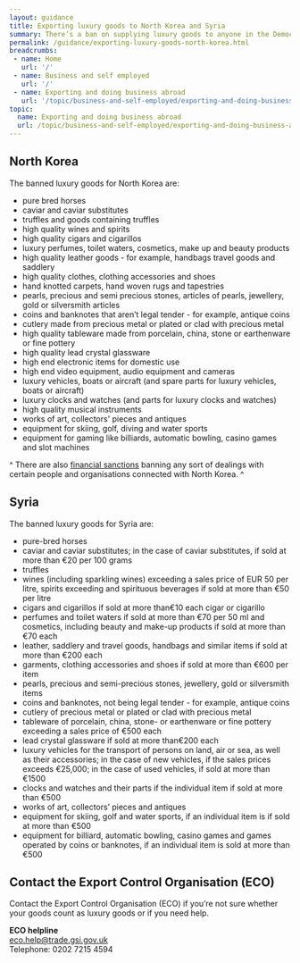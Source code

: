 ```yaml
---
layout: guidance
title: Exporting luxury goods to North Korea and Syria
summary: There’s a ban on supplying luxury goods to anyone in the Democratic People’s Republic of Korea (North Korea) and Syria, directly or indirectly.
permalink: /guidance/exporting-luxury-goods-north-korea.html
breadcrumbs:
 - name: Home
   url: '/'
 - name: Business and self employed
   url: '/'
 - name: Exporting and doing business abroad
   url: '/topic/business-and-self-employed/exporting-and-doing-business-abroad.html'  
topic:
  name: Exporting and doing business abroad
  url: /topic/business-and-self-employed/exporting-and-doing-business-abroad.html
---
```


## North Korea

The banned luxury goods for North Korea are:

- pure bred horses
- caviar and caviar substitutes
- truffles and goods containing truffles
- high quality wines and spirits
- high quality cigars and cigarillos
- luxury perfumes, toilet waters, cosmetics, make up and beauty products
- high quality leather goods - for example, handbags travel goods and saddlery
- high quality clothes, clothing accessories and shoes
- hand knotted carpets, hand woven rugs and tapestries
- pearls, precious and semi precious stones, articles of pearls, jewellery, gold or silversmith articles
- coins and banknotes that aren’t legal tender - for example, antique coins
- cutlery made from precious metal or plated or clad with precious metal
- high quality tableware made from porcelain, china, stone or earthenware or fine pottery
- high quality lead crystal glassware
- high end electronic items for domestic use
- high end video equipment, audio equipment and cameras
- luxury vehicles, boats or aircraft (and spare parts for luxury vehicles, boats or aircraft)
- luxury clocks and watches (and parts for luxury clocks and watches)
- high quality musical instruments
- works of art, collectors' pieces and antiques
- equipment for skiing, golf, diving and water sports
- equipment for gaming like billiards, automatic bowling, casino games and slot machines

^ There are also [financial sanctions](/guide/doing-business-financial-sanctions/overview.html) banning any sort of dealings with certain people and organisations connected with North Korea. ^

## Syria

The banned luxury goods for Syria are:

- pure-bred horses
- caviar and caviar substitutes; in the case of caviar substitutes, if sold at more than €20 per 100 grams
- truffles
- wines (including sparkling wines) exceeding a sales price of EUR 50 per litre, spirits exceeding and spirituous
beverages if sold at more than €50 per litre
- cigars and cigarillos if sold at more than€10 each cigar or cigarillo
- perfumes and toilet waters if sold at more than €70 per 50 ml and cosmetics, including beauty and make-up
products if sold at more than €70 each
- leather, saddlery and travel goods, handbags and similar items if sold at more than €200 each
- garments, clothing accessories and shoes if sold at more than €600 per item
- pearls, precious and semi-precious stones, jewellery, gold or silversmith items
- coins and banknotes, not being legal tender - for example, antique coins
- cutlery of precious metal or plated or clad with precious metal
- tableware of porcelain, china, stone- or earthenware or fine pottery exceeding a sales price of €500 each
- lead crystal glassware if sold at more than€200 each
- luxury vehicles for the transport of persons on land, air or sea, as well as their accessories; in the case of new
vehicles, if the sales prices exceeds €25,000; in the case of used vehicles, if sold at more than €1500
- clocks and watches and their parts if the individual item if sold at more than €500
- works of art, collectors’ pieces and antiques
- equipment for skiing, golf and water sports, if an individual item is if sold at more than €500
- equipment for billiard, automatic bowling, casino games and games operated by coins or banknotes, if 
an individual item is sold at more than €500

## Contact the Export Control Organisation (ECO)

Contact the Export Control Organisation (ECO) if you’re not sure whether your goods count as luxury goods or if you need help.

**ECO helpline**  
<eco.help@trade.gsi.gov.uk>  
Telephone: 0202 7215 4594  
